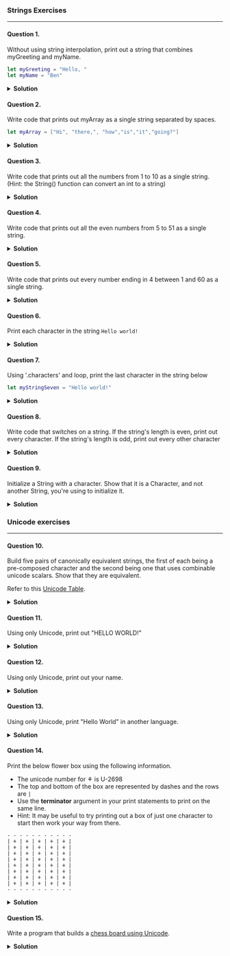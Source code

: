 ### Strings Exercises

---

#### Question 1.
Without using string interpolation, print out a string that combines myGreeting and myName.

```swift
let myGreeting = "Hello, "
let myName = "Ben"
```

<details>
<summary><b>Solution</b></summary>

```swift
print(myGreeting, myName, separator: "")
```

</details>

#### Question 2.
Write code that prints out myArray as a single string separated by spaces.

```swift
let myArray = ["Hi", "there,", "how","is","it","going?"]
```
<details>
<summary><b>Solution</b></summary>

```swift
print(myArray.joined(separator: " "))
```

</details>


#### Question 3.
Write code that prints out all the numbers from 1 to 10 as a single string.  (Hint: the String() function can convert an int to a string)

<details>
<summary><b>Solution</b></summary>

```swift
var singleStringThree = ""

for num in 1...10 {
    let numString = String(num)
    singleStringThree.append("\(numString) ")
}

print(singleStringThree)
```

</details>


#### Question 4.
Write code that prints out all the even numbers from 5 to 51 as a single string.

<details>
<summary><b>Solution</b></summary>

```swift
var singleStringFour = ""

for num in 5...51 {
    if num % 2 == 0 {
        let numString = String(num)
        singleStringFour.append("\(numString) ")
    }
}

print(singleStringFour)
```

</details>

#### Question 5.
Write code that prints out every number ending in 4 between 1 and 60 as a single string.

<details>
<summary><b>Solution</b></summary>

```swift
var singleStringFive = ""

for i in 1...60 {
    if i % 10 == 4 {
        let numString = String(i)
        singleStringFive.append("\(numString) ")
    }
}

print(singleStringFive)
```

</details>


#### Question 6.
Print each character in the string ```Hello world!```

<details>
<summary><b>Solution</b></summary>

```swift
var myStringSix = "Hello world!"

for char in myStringSix.characters {
    print(char)
}

```

</details>

#### Question 7.
Using '.characters' and loop, print the last character in the string below
```swift
let myStringSeven = "Hello world!"
```

<details>
<summary><b>Solution</b></summary>

```swift
for char in myStringSeven.characters {
    if let lastChar = myStringSeven.characters.last {
        if char == lastChar {
            print(char)
        }
    }
}
```

</details>


#### Question 8.
Write code that switches on a string.  If the string's length is even, print out every character.  If the string's length is odd, print out every other character

<details>
<summary><b>Solution</b></summary>

```swift
let myStringEight = "Hello Sunshine"

switch myStringEight {
case myStringEight where myStringEight.characters.count % 2 == 0:
    for char in myStringEight.characters {
        print(char)
    }
default:
    for i in 0...myStringEight.characters.count where i % 2 == 0 {
        let index = myStringEight.index(myStringEight.startIndex, offsetBy: i)
        print(myStringEight[index])
    }
}
```

</details>


#### Question 9.
Initialize a String with a character. Show that it is a Character, and not another String, you're using
to initialize it.

<details>
<summary><b>Solution</b></summary>

```swift
let charNine: Character = "C"
print(type(of: charNine)) //.dynamicType is depracated 
let stringFromChar = String(charNine)
print(type(of: stringFromChar))
```

</details>

### Unicode exercises

---

#### Question 10.
Build five pairs of canonically equivalent strings, the first of each being a pre-composed character and
the second being one that uses combinable unicode scalars. Show that they are equivalent.

Refer to this [Unicode Table](http://unicode-table.com/en/).

<details>
<summary><b>Solution</b></summary>

```swift
let preComposed1 = "See you ma\u{F1}ana"
let combinableScalars1 = "See you ma\u{6E}\u{303}ana"
let isEqual1 = preComposed1 == combinableScalars1
print(isEqual1)

let preComposed2 = "Apple pie \u{E1} la mode is so delicious!"
let combinableScalars2 = "Apple pie \u{61}\u{301} la mode is so delicious!"
let isEqual2 = preComposed2 == combinableScalars2
print(isEqual2)

let preComposed3 = "Beyonc\u{E9} is my favorite artist"
let combinableScalars3 = "Beyonc\u{65}\u{301} is my favorite artist"
let isEqual3 = preComposed3 == combinableScalars3
print(isEqual3)

let preComposed4 = "Have you ever tried cr\u{E8}me br\u{FB}l\u{E9}e?"
let combinableScalars4 = "Have you ever tried cr\u{65}\u{300}me br\u{75}\u{302}l\u{65}\u{301}e?"
let isEqual4 = preComposed4 == combinableScalars4
print(isEqual4)

let preComposed5 = "Being na\u{EF}ve has its pros and cons."
let combinableScalars5 = "Being na\u{69}\u{308}ve has its pros and cons."
let isEqual5 = preComposed5 == combinableScalars5
print(isEqual5)
```

</details>

#### Question 11.
Using only Unicode, print out "HELLO WORLD!"

<details>
<summary><b>Solution</b></summary>

```swift
print("\u{48}\u{45}\u{4C}\u{4C}\u{4F} \u{57}\u{4f}\u{52}\u{4C}\u{44}\u{21}")
```

</details>


#### Question 12.
Using only Unicode, print out your name.

<details>
<summary><b>Solution</b></summary>

```swift
print("\u{45}\u{72}\u{69}\u{63}\u{61} \u{53}\u{74}\u{65}\u{76}\u{65}\u{6E}\u{73}")
```

</details>

#### Question 13.
Using only Unicode, print "Hello World" in another language.

<details>
<summary><b>Solution</b></summary>

```swift
print("\u{53}\u{61}\u{6C}\u{61}\u{6D}\u{75}\u{2C} \u{44}\u{75}\u{6E}\u{69}\u{61}") //Salamu, Dunia (Swahili)
```

</details>

#### Question 14.
Print the below flower box using the following information.
- The unicode number for ⚘ is U-2698
- The top and bottom of the box are represented by dashes and the rows are ```|```
- Use the __terminator__ argument in your print statements to print on the same line.
- Hint: It may be useful to try printing out a box of just one character to start then work your way from there.

```
- - - - - - - - - - -
| ⚘ | ⚘ | ⚘ | ⚘ | ⚘ |
| ⚘ | ⚘ | ⚘ | ⚘ | ⚘ |
| ⚘ | ⚘ | ⚘ | ⚘ | ⚘ |
| ⚘ | ⚘ | ⚘ | ⚘ | ⚘ |
| ⚘ | ⚘ | ⚘ | ⚘ | ⚘ |
| ⚘ | ⚘ | ⚘ | ⚘ | ⚘ |
| ⚘ | ⚘ | ⚘ | ⚘ | ⚘ |
| ⚘ | ⚘ | ⚘ | ⚘ | ⚘ |
- - - - - - - - - - -
```
<details>
<summary><b>Solution</b></summary>

```swift
let horizontalDash = "\u{2d}"
let verticalDash = "\u{7c}"
let flower = "\u{2698}"

for barCount in 0..<10 {
    print(horizontalDash, terminator: " ")
    if barCount == 9 {
        print(horizontalDash)
    }
}

var counter = 0

repeat {
    for i in 0..<5 {
        print(verticalDash, flower, separator: " ", terminator: " ")
        if i == 4 {
            print(verticalDash, terminator: "")
        }
    }
    counter += 1
    print("")
} while counter < 7


for barCount in 0..<10 {
    print(horizontalDash, terminator: " ")
    if barCount == 9 {
        print(horizontalDash)
    }
}
```

</details>


#### Question 15.
Write a program that builds a [chess board using Unicode](https://en.wikipedia.org/wiki/Chess_symbols_in_Unicode).

<details>
<summary><b>Solution</b></summary>

```swift
let whiteKing = "\u{2654}"
let whiteQueen = "\u{2655}"
let whiteRook = "\u{2656}"
let whiteBishop = "\u{2657}"
let whiteKnight = "\u{2658}"
let whitePawn = "\u{2659}"

let blackKing = "\u{265A}"
let blackQueen = "\u{265B}"
let blackRook = "\u{265C}"
let blackBishop = "\u{265D}"
let blackKnight = "\u{265E}"
let blackPawn = "\u{265F}"

print(whiteRook, whiteKnight, whiteBishop, whiteQueen, whiteKing, whiteBishop, whiteKnight, whiteRook)
print(whitePawn, whitePawn, whitePawn, whitePawn, whitePawn, whitePawn, whitePawn, whitePawn)
print()
print()
print()
print()
print(blackPawn, blackPawn, blackPawn, blackPawn, blackPawn, blackPawn, blackPawn, blackPawn)
print(blackRook, blackKnight, blackBishop, blackQueen, blackKing, blackBishop, blackKnight, blackRook)
```

</details>

